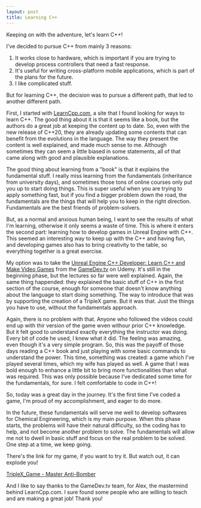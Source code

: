 ```yaml
---
layout: post
title: Learning C++
---
```


Keeping on with the adventure, let's learn C++!

I've decided to pursue C++ from mainly 3 reasons:
1. It works close to hardware, which is important if you are trying to develop process controllers that need a fast response.
2. It's useful for writing cross-platform mobile applications, which is part of the plans for the future.
3. I like complicated stuff.

But for learning C++, the decision was to pursue a different path, that led to another different path.

First, I started with [LearnCpp.com](https://www.learncpp.com/), a site that I found looking for ways to learn C++. The good thing about it is that it seems like a book, but the authors do a great job at keeping the content up to date. So, even with the new release of C++20, they are already updating some contents that can benefit from the evolutions in the language. The way they present the content is well explained, and made much sense to me. Although sometimes they can seem a little biased in some statements, all of that came along with good and plausible explanations.

The good thing about learning from a "book" is that it explains the fundamental stuff. I really miss learning from the fundamentals (inheritance from university days), and sometimes those tons of online courses only put you up to start doing things. This is super useful when you are trying to apply something fast, but if you find a bigger problem down the road, the fundamentals are the things that will help you to keep in the right direction. Fundamentals are the best friends of problem-solvers.

But, as a normal and anxious human being, I want to see the results of what I'm learning, otherwise it only seems a waste of time. This is where it enters the second part: learning how to develop games in Unreal Engine with C++. This seemed an interesting way to keep up with the C++ and having fun, and developing games also has to bring creativity to the table, so everything together is a great exercise.

My option was to take the [Unreal Engine C++ Developer: Learn C++ and Make Video Games](https://www.udemy.com/course/unrealcourse/) from the [GameDev.tv](https://www.gamedev.tv/) on Udemy. It's still in the beginning phase, but the lectures so far were well explained. Again, the same thing happended: they explained the basic stuff of C++ in the first section of the course, enough for someone that doesn't know anything about the language to start doing something. The way to introduce that was by supporting the creation of a TripleX game. But it was that. Just the things you have to use, without the fundamentals approach.

Again, there is no problem with that. Anyone who followed the videos could end up with thir version of the game wven withour prior C++ knowledge. But it felt good to understand exactly everything the instructor was doing. Every bit of code he used, I knew what it did. The feeling was amazing, even though it's a very simple program. So, this was the payoff of those days reading a C++ book and just playing with some basic commands to understand the power. This time, something was created: a game which I've played several times, which my wife has played as well. A game that I was bold enough to enhance a little bit to bring more functionalities than what was required. This was only possible because I've dedicated some time for the fundamentals, for sure. I felt comfortable to code in C++!

So, today was a great day in the journey. It's the first time I've coded a game, I'm proud of my accomplishment, and eager to do more.

In the future, these fundamentals will serve me well to develop softwares for Chemical Engineering, which is my main purpose. When this phase starts, the problems will have their natural difficulty, so the coding has to help, and not become another problem to solve. The fundamentals will allow me not to dwell in basic stuff and focus on the real problem to be solved. One step at a time, we keep going.

There's the link for my game, if you want to try it. But watch out, it can explode you!

[TripleX_Game - Master Anti-Bomber](https://github.com/rcdpereira/Game_Development.Cpp/blob/main/TripleX_Game.cpp)

And I like to say thanks to the GameDev.tv team, for Alex, the mastermind behind LearnCpp.com. I sure found some people who are willing to teach and are making a great job! Thank you!

